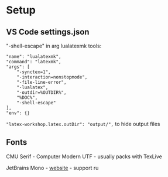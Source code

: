 # Setup
## VS Code settings.json

"-shell-escape" in arg lualatexmk tools:

```
"name": "lualatexmk",
"command": "latexmk",
"args": [
    "-synctex=1",
    "-interaction=nonstopmode",
    "-file-line-error",
    "-lualatex",
    "-outdir=%OUTDIR%",
    "%DOC%",
    "-shell-escape"
],
"env": {}
```

`"latex-workshop.latex.outDir": "output/",` to hide output files

## Fonts

CMU Serif - Computer Modern UTF - usually packs with TexLive

JetBrains Mono - [website](https://www.jetbrains.com/lp/mono/) - support ru